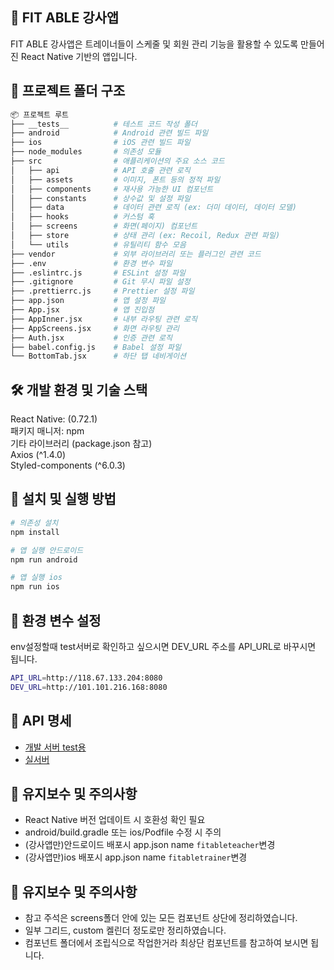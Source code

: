 ## 📱 FIT ABLE 강사앱

FIT ABLE 강사앱은 트레이너들이 스케줄 및 회원 관리 기능을 활용할 수 있도록 만들어진 React Native 기반의 앱입니다.


## 📂 프로젝트 폴더 구조

```bash
📦 프로젝트 루트
├── __tests__          # 테스트 코드 작성 폴더
├── android            # Android 관련 빌드 파일
├── ios                # iOS 관련 빌드 파일
├── node_modules       # 의존성 모듈
├── src                # 애플리케이션의 주요 소스 코드
│   ├── api            # API 호출 관련 로직
│   ├── assets         # 이미지, 폰트 등의 정적 파일
│   ├── components     # 재사용 가능한 UI 컴포넌트
│   ├── constants      # 상수값 및 설정 파일
│   ├── data           # 데이터 관련 로직 (ex: 더미 데이터, 데이터 모델)
│   ├── hooks          # 커스텀 훅
│   ├── screens        # 화면(페이지) 컴포넌트
│   ├── store          # 상태 관리 (ex: Recoil, Redux 관련 파일)
│   └── utils          # 유틸리티 함수 모음
├── vendor             # 외부 라이브러리 또는 플러그인 관련 코드
├── .env               # 환경 변수 파일
├── .eslintrc.js       # ESLint 설정 파일
├── .gitignore         # Git 무시 파일 설정
├── .prettierrc.js     # Prettier 설정 파일
├── app.json           # 앱 설정 파일
├── App.jsx            # 앱 진입점
├── AppInner.jsx       # 내부 라우팅 관련 로직
├── AppScreens.jsx     # 화면 라우팅 관리
├── Auth.jsx           # 인증 관련 로직
├── babel.config.js    # Babel 설정 파일
└── BottomTab.jsx      # 하단 탭 네비게이션
```

## 🛠️ 개발 환경 및 기술 스택

React Native: (0.72.1)  
패키지 매니저: npm  
기타 라이브러리 (package.json 참고)  
Axios (^1.4.0)  
Styled-components (^6.0.3)  


## 🚀 설치 및 실행 방법

```bash
# 의존성 설치
npm install

# 앱 실행 안드로이드
npm run android

# 앱 실행 ios
npm run ios
```

## 🔑 환경 변수 설정

env설정할때 test서버로 확인하고 싶으시면 DEV_URL 주소를 API_URL로 바꾸시면 됩니다.

```bash
API_URL=http://118.67.133.204:8080
DEV_URL=http://101.101.216.168:8080
```

## 📝 API 명세

- [개발 서버 test용](http://101.101.216.168:8080/swagger-ui/index.html?urls.primaryName=%EA%B0%95%EC%82%AC)
- [실서버](http://118.67.133.204:8080/swagger-ui/index.html?urls.primaryName=%EA%B0%95%EC%82%AC)


## 📄 유지보수 및 주의사항

- React Native 버전 업데이트 시 호환성 확인 필요
- android/build.gradle 또는 ios/Podfile 수정 시 주의
- (강사앱만)안드로이드 배포시 app.json name `fitableteacher`변경
- (강사앱만)ios 배포시 app.json name `fitabletrainer`변경

## 📄 유지보수 및 주의사항

- 참고 주석은 screens폴더 안에 있는 모든 컴포넌트 상단에 정리하였습니다.
- 일부 그리드, custom 켈린더 정도로만 정리하였습니다. 
- 컴포넌트 폴더에서 조립식으로 작업한거라 최상단 컴포넌트를 참고하여 보시면 됩니다.
